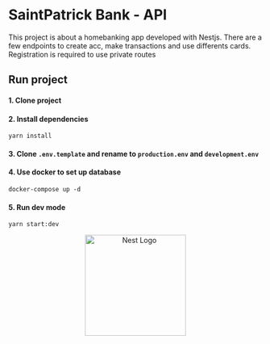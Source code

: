 # SaintPatrick Bank - API

This project is about a homebanking app developed with Nestjs. 
There are a few endpoints to create acc, make transactions and use differents cards. Registration is required to use private routes

## Run project

#### 1. Clone project

#### 2. Install dependencies

```
yarn install
```

#### 3. Clone `.env.template` and rename to `production.env` and `development.env`

#### 4. Use docker to set up database

```
docker-compose up -d
```

#### 5. Run dev mode

```
yarn start:dev
```

<p align="center">
  <a href="http://nestjs.com/" target="blank"><img src="https://nestjs.com/img/logo-small.svg" width="200" alt="Nest Logo" /></a>
</p>